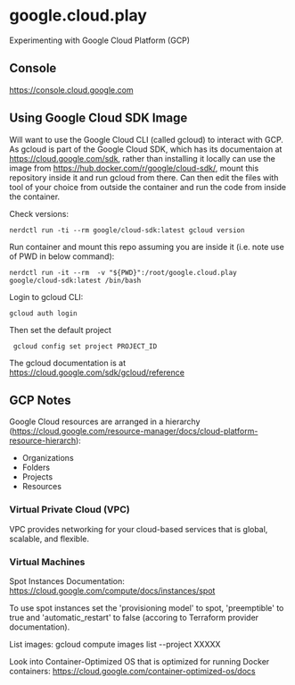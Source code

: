 # google.cloud.play
Experimenting with Google Cloud Platform (GCP)

## Console

https://console.cloud.google.com


## Using Google Cloud SDK Image

Will want to use the Google Cloud CLI (called gcloud) to interact with GCP. As gcloud is part of the Google Cloud SDK, which has its documentaion
at https://cloud.google.com/sdk, rather than installing it locally can use the image from https://hub.docker.com/r/google/cloud-sdk/, mount this
repository inside it and run gcloud from there. Can then edit the files with tool of your choice from outside the container and run the code from
inside the container.

Check versions:

    nerdctl run -ti --rm google/cloud-sdk:latest gcloud version

Run container and mount this repo assuming you are inside it (i.e. note use of PWD in below command):

    nerdctl run -it --rm  -v "${PWD}":/root/google.cloud.play google/cloud-sdk:latest /bin/bash

Login to gcloud CLI:

    gcloud auth login

Then set the default project

     gcloud config set project PROJECT_ID


The gcloud documentation is at https://cloud.google.com/sdk/gcloud/reference

## GCP Notes ##

Google Cloud resources are arranged in a hierarchy (https://cloud.google.com/resource-manager/docs/cloud-platform-resource-hierarch):

- Organizations
- Folders
- Projects
- Resources


### Virtual Private Cloud (VPC) ###

VPC provides networking for your cloud-based services that is global, scalable, and flexible.




### Virtual Machines ###

Spot Instances Documentation: https://cloud.google.com/compute/docs/instances/spot

To use spot instances set the 'provisioning model' to spot, 'preemptible' to true and 'automatic_restart' to false (accoring to Terraform provider documentation).

List images: gcloud compute images list --project XXXXX

Look into Container-Optimized OS that is optimized for running Docker containers: https://cloud.google.com/container-optimized-os/docs
